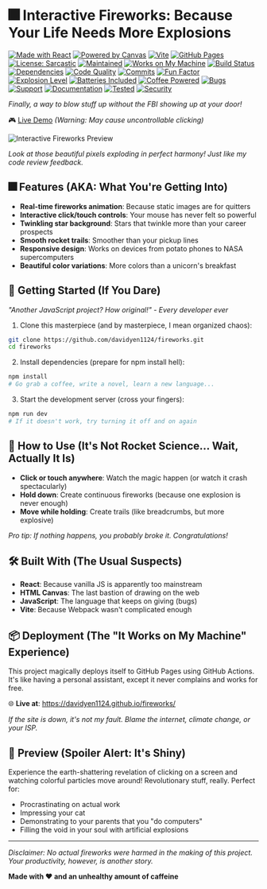 # 🎆 Interactive Fireworks: Because Your Life Needs More Explosions

[![Made with React](https://img.shields.io/badge/Made%20with-React-61DAFB?style=for-the-badge&logo=react&logoColor=white)](https://reactjs.org/)
[![Powered by Canvas](https://img.shields.io/badge/Powered%20by-HTML5%20Canvas-E34F26?style=for-the-badge&logo=html5&logoColor=white)](https://developer.mozilla.org/en-US/docs/Web/API/Canvas_API)
[![Vite](https://img.shields.io/badge/Vite-646CFF?style=for-the-badge&logo=vite&logoColor=white)](https://vitejs.dev/)
[![GitHub Pages](https://img.shields.io/badge/GitHub%20Pages-222222?style=for-the-badge&logo=github&logoColor=white)](https://pages.github.com/)
[![License: Sarcastic](https://img.shields.io/badge/License-Hilariously%20Sarcastic-ff69b4?style=for-the-badge)](./LICENSE)
[![Maintained](https://img.shields.io/badge/Maintained-Yes%20(Unfortunately)-green?style=for-the-badge)](https://github.com/davidyen1124/fireworks)
[![Works on My Machine](https://img.shields.io/badge/Works%20on-My%20Machine-brightgreen?style=for-the-badge)](https://blog.codinghorror.com/the-works-on-my-machine-certification-program/)
[![Build Status](https://img.shields.io/badge/Build-Probably%20Works-yellow?style=for-the-badge)](https://github.com/davidyen1124/fireworks/actions)
[![Dependencies](https://img.shields.io/badge/Dependencies-Too%20Many-red?style=for-the-badge)](package.json)
[![Code Quality](https://img.shields.io/badge/Code%20Quality-Questionable-orange?style=for-the-badge)](https://github.com/davidyen1124/fireworks)
[![Commits](https://img.shields.io/badge/Commits-Chaotic-purple?style=for-the-badge)](https://github.com/davidyen1124/fireworks/commits)
[![Fun Factor](https://img.shields.io/badge/Fun%20Factor-Over%209000-ff6b6b?style=for-the-badge)](https://www.youtube.com/watch?v=SiMHTK15Pik)
[![Explosion Level](https://img.shields.io/badge/Explosion%20Level-Michael%20Bay-FF4500?style=for-the-badge)](https://en.wikipedia.org/wiki/Michael_Bay)
[![Batteries Included](https://img.shields.io/badge/Batteries-Not%20Included-lightgrey?style=for-the-badge)](https://xkcd.com/1739/)
[![Coffee Powered](https://img.shields.io/badge/Powered%20by-Coffee%20%26%20Tears-6F4E37?style=for-the-badge&logo=coffee)](https://www.buymeacoffee.com/definitely-not-a-real-link)
[![Bugs](https://img.shields.io/badge/Bugs-Features%20in%20Disguise-brightgreen?style=for-the-badge)](https://github.com/davidyen1124/fireworks/issues)
[![Support](https://img.shields.io/badge/Support-Stack%20Overflow-f48024?style=for-the-badge&logo=stackoverflow)](https://stackoverflow.com/)
[![Documentation](https://img.shields.io/badge/Documentation-What%20Documentation%3F-red?style=for-the-badge)](https://github.com/davidyen1124/fireworks/blob/main/README.md)
[![Tested](https://img.shields.io/badge/Tested-In%20Production-red?style=for-the-badge)](https://github.com/davidyen1124/fireworks)
[![Security](https://img.shields.io/badge/Security-Through%20Obscurity-yellow?style=for-the-badge)](https://en.wikipedia.org/wiki/Security_through_obscurity)

*Finally, a way to blow stuff up without the FBI showing up at your door!*

🎮 [Live Demo](https://davidyen1124.github.io/fireworks/) *(Warning: May cause uncontrollable clicking)*

![Interactive Fireworks Preview](media/preview.gif)

*Look at those beautiful pixels exploding in perfect harmony! Just like my code review feedback.*

## 🎆 Features (AKA: What You're Getting Into)

- **Real-time fireworks animation**: Because static images are for quitters
- **Interactive click/touch controls**: Your mouse has never felt so powerful
- **Twinkling star background**: Stars that twinkle more than your career prospects
- **Smooth rocket trails**: Smoother than your pickup lines
- **Responsive design**: Works on devices from potato phones to NASA supercomputers
- **Beautiful color variations**: More colors than a unicorn's breakfast

## 🚀 Getting Started (If You Dare)

*"Another JavaScript project? How original!" - Every developer ever*

1. Clone this masterpiece (and by masterpiece, I mean organized chaos):

```bash
git clone https://github.com/davidyen1124/fireworks.git
cd fireworks
```

2. Install dependencies (prepare for npm install hell):

```bash
npm install
# Go grab a coffee, write a novel, learn a new language...
```

3. Start the development server (cross your fingers):

```bash
npm run dev
# If it doesn't work, try turning it off and on again
```

## 💫 How to Use (It's Not Rocket Science... Wait, Actually It Is)

- **Click or touch anywhere**: Watch the magic happen (or watch it crash spectacularly)
- **Hold down**: Create continuous fireworks (because one explosion is never enough)
- **Move while holding**: Create trails (like breadcrumbs, but more explosive)

*Pro tip: If nothing happens, you probably broke it. Congratulations!*

## 🛠️ Built With (The Usual Suspects)

- **React**: Because vanilla JS is apparently too mainstream
- **HTML Canvas**: The last bastion of drawing on the web
- **JavaScript**: The language that keeps on giving (bugs)
- **Vite**: Because Webpack wasn't complicated enough

## 📦 Deployment (The "It Works on My Machine" Experience)

This project magically deploys itself to GitHub Pages using GitHub Actions. It's like having a personal assistant, except it never complains and works for free.

🌐 **Live at**: https://davidyen1124.github.io/fireworks/

*If the site is down, it's not my fault. Blame the internet, climate change, or your ISP.*

## 🎨 Preview (Spoiler Alert: It's Shiny)

Experience the earth-shattering revelation of clicking on a screen and watching colorful particles move around! Revolutionary stuff, really. Perfect for:

- Procrastinating on actual work
- Impressing your cat
- Demonstrating to your parents that you "do computers"
- Filling the void in your soul with artificial explosions

---

*Disclaimer: No actual fireworks were harmed in the making of this project. Your productivity, however, is another story.*

**Made with ❤️ and an unhealthy amount of caffeine**
